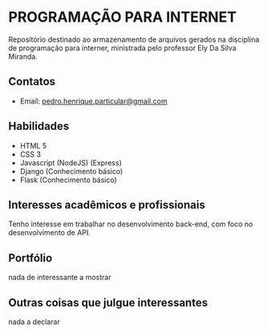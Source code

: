 # PROGRAMAÇÃO PARA INTERNET
Repositório destinado ao armazenamento de arquivos gerados na disciplina de programação para interner, ministrada pelo professor Ely Da Silva Miranda.

## Contatos
* Email: pedro.henrique.particular@gmail.com

## Habilidades
* HTML 5 
* CSS 3
* Javascript (NodeJS) (Express)
* Django (Conhecimento básico)
* Flask (Conhecimento básico)

## Interesses acadêmicos e profissionais
Tenho interesse em trabalhar no desenvolvimento back-end, com foco no desenvolvimento de API.

## Portfólio
nada de interessante a mostrar

## Outras coisas que julgue interessantes
nada a declarar
